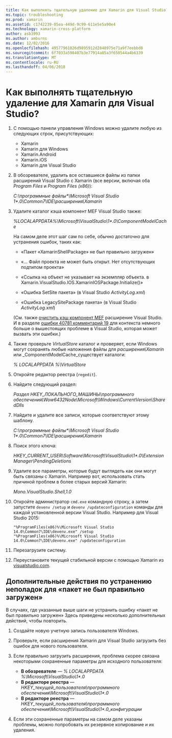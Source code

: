 ```yaml
---
title: Как выполнять тщательную удаление для Xamarin для Visual Studio?
ms.topic: troubleshooting
ms.prod: xamarin
ms.assetid: c1742239-05ea-449d-9c99-611e5e5a90e4
ms.technology: xamarin-cross-platform
author: asb3993
ms.author: amburns
ms.date: 12/02/2016
ms.openlocfilehash: 49577961026d9895912d2848975e71a9f7eebbd8
ms.sourcegitcommit: 6f7033a598407b3e77914a85a3f650544a4b6339
ms.translationtype: MT
ms.contentlocale: ru-RU
ms.lasthandoff: 04/06/2018
---
```

# <a name="how-do-i-perform-a-thorough-uninstall-for-xamarin-for-visual-studio"></a>Как выполнять тщательную удаление для Xamarin для Visual Studio?


1.  С помощью панели управления Windows можно удалите любую из следующих строк, присутствующих:

    -   Xamarin
    -   Xamarin для Windows
    -   Xamarin.Android
    -   Xamarin.iOS
    -   Xamarin для Visual Studio

2.  В обозревателе, удалить все оставшиеся файлы из папки расширений Visual Studio с Xamarin (все версии, включая оба _Program Files_ и _Program Files (x86)_):

    _C:\\программные файлы\*\\Microsoft Visual Studio 1\*.0\\Common7\\IDE\\расширения\\Xamarin_

3.  Удалите каталог кэша компонент MEF Visual Studio также:

    _%LOCALAPPDATA%\\Microsoft\\VisualStudio\\1\*.0\\ComponentModelCache_

    На самом деле этот шаг сам по себе, обычно достаточно для устранения ошибок, таких как:

    -   «Пакет «XamarinShellPackage» не был правильно загружен»

    -   «… Файл проекта не может быть открыт. Нет отсутствующих подтипом проекта»

    -   «Ссылка на объект не указывает на экземпляр объекта.  в Xamarin.VisualStudio.IOS.XamarinIOSPackage.Initialize()»

    -   «Ошибка SetSite пакета» (в Visual Studio _ActivityLog.xml_)

    -   «Ошибка LegacySitePackage пакета» (в Visual Studio _ActivityLog.xml_)

    (См. также [очистить кэш компонент MEF](https://visualstudiogallery.msdn.microsoft.com/22b94661-70c7-4a93-9ca3-8b6dd45f47cd) расширение Visual Studio.  И в разделе [ошибки 40781 комментарий 19](https://bugzilla.xamarin.com/show_bug.cgi?id=40781#c19) для контекста немного больше о вышестоящих проблеме в Visual Studio, которая может вызвать эти ошибки.)

4.  Также проверьте _VirtualStore_ каталог и проверяет, если Windows могут сохранять любые наложения файлы для _расширения\\Xamarin_ или _ComponentModelCache_существует каталоги:

    _% LOCALAPPDATA %\\VirtualStore_

5.  Откройте редактор реестра (`regedit`).

6.  Найдите следующий раздел:

    _Раздел HKEY\_ЛОКАЛЬНОГО\_МАШИНЫ\\программного обеспечения\\Wow6432Node\\Microsoft\\Windows\\CurrentVersion\\SharedDlls_

7.  Найдите и удалите все записи, которые соответствуют этому шаблону.

    _C:\\программные файлы\*\\Microsoft Visual Studio 1\*.0\\Common7\\IDE\\расширения\\Xamarin_

8.  Поиск этого ключа:

    _HKEY\_CURRENT\_USER\\Software\\Microsoft\\VisualStudio\\1\*.0\\ExtensionManager\\PendingDeletions_

9.  Удалите все параметры, которые будут выглядеть как они могут быть связаны с Xamarin.  Например вот, использовать стать причиной проблем в более старых версий Xamarin:

    _Mono.VisualStudio.Shell,1.0_

10. Откройте администратор `cmd.exe` командную строку, а затем запустите `devenv /setup` и `devenv /updateconfiguration` команды для каждой установленной версии Visual Studio.  Например для Visual Studio 2015:

    ```
    "%ProgramFiles(x86)%\Microsoft Visual Studio 14.0\Common7\IDE\devenv.exe" /setup
    "%ProgramFiles(x86)%\Microsoft Visual Studio 14.0\Common7\IDE\devenv.exe" /updateconfiguration
    ```

11. Перезагрузите систему.

12. Переустановите текущей стабильной версии с помощью Xamarin из [visualstudio.com](https://visualstudio.com/xamarin/).

## <a name="additional-troubleshooting-steps-for-package-did-not-load-correctly"></a>Дополнительные действия по устранению неполадок для «пакет не был правильно загружен»

В случаях, где указанные выше шаги не устранить ошибку «пакет не был правильно загружен» Здесь приведены несколько дополнительных действий, чтобы повторить.

1.  Создайте новую учетную запись пользователя Windows.

2.  Проверьте, если расширения Xamarin для Visual Studio загрузить без ошибок для нового пользователя.

3.  Если правильно загрузить расширения, проблема скорее связана некоторыми сохраненные параметры для исходного пользователя:

    -   **В обозревателе** — _% LOCALAPPDATA %\\Microsoft\\VisualStudio\\1\*.0_
    -   **В редакторе реестра** — _HKEY\_текущей\_пользователя\\программного обеспечения\\Microsoft\\VisualStudio\\1\*.0_
    -   **В редакторе реестра** — _HKEY\_текущей\_пользователя\\программного обеспечения\\Microsoft\\VisualStudio\\1\*.0\_конфигурации_

4.  Если эти сохраненные параметры на самом деле указаны проблемы, можно попробовать их резервное копирование и их удаления.
